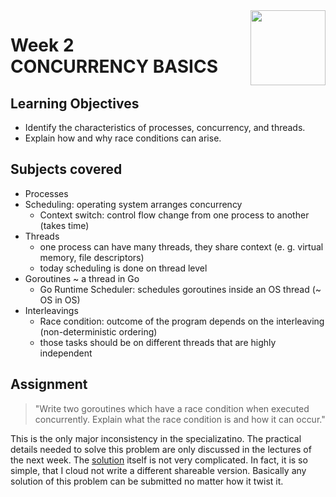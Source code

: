 <a href="../">
<img src="/img/Concurrency_in_Go_logo.avif" width="120" align="right">
</a>

# Week 2 <br> CONCURRENCY BASICS

## Learning Objectives
- Identify the characteristics of processes, concurrency, and threads.
- Explain how and why race conditions can arise.

## Subjects covered
- Processes
- Scheduling: operating system arranges concurrency
  - Context switch: control flow change from one process to another (takes time)
- Threads
  - one process can have many threads, they share context (e. g. virtual memory, file descriptors)
  - today scheduling is done on thread level 
- Goroutines ~ a thread in Go
  - Go Runtime Scheduler: schedules goroutines inside an OS thread (~ OS in OS)
- Interleavings
  - Race condition: outcome of the program depends on the interleaving (non-deterministic ordering)
  - those tasks should be on different threads that are highly independent

## Assignment

>"Write two goroutines which have a race condition when executed concurrently. Explain what the race condition is and how it can occur."

This is the only major inconsistency in the specializatino. The practical details needed to solve this problem are only discussed in the lectures of the next week. The [solution](./raceCondition.go) itself is not very complicated. In fact, it is so simple, that I cloud not write a different shareable version. Basically any solution of this problem can be submitted no matter how it twist it. 

